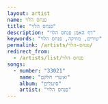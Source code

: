 ```yaml
---
layout: artist
name: פנחס הלוי
title: "פנחס הלוי"
description: "דף האמן פנחס הלוי"
keywords: "שירים, מוזיקה, פנחס הלוי"
permalink: /artists/פנחס-הלוי/
redirect_from:
  - /artists/list/פנחס הלוי
songs:
  - number: "33021"
    name: "ואשרי חלקם"
    album: "סינגלים"
    artist: "פנחס הלוי"
---
```

